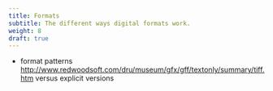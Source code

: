```yaml
---
title: Formats
subtitle: The different ways digital formats work.
weight: 8
draft: true
---
```



- format patterns http://www.redwoodsoft.com/dru/museum/gfx/gff/textonly/summary/tiff.htm versus explicit versions 
